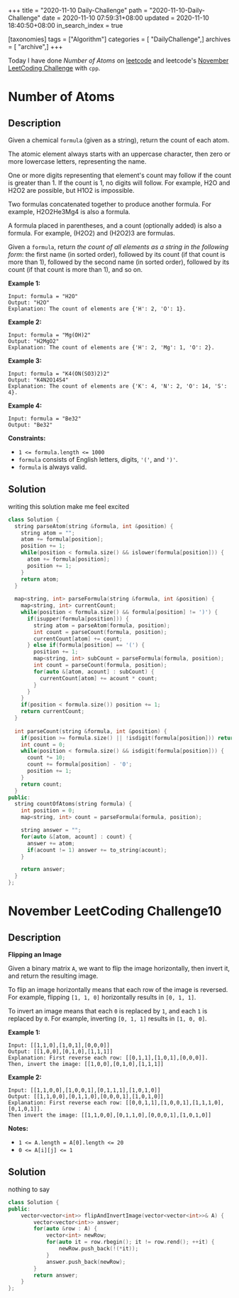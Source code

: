 +++
title = "2020-11-10 Daily-Challenge"
path = "2020-11-10-Daily-Challenge"
date = 2020-11-10 07:59:31+08:00
updated = 2020-11-10 18:40:50+08:00
in_search_index = true

[taxonomies]
tags = ["Algorithm"]
categories = [ "DailyChallenge",]
archives = [ "archive",]
+++

Today I have done *Number of Atoms* on [leetcode](https://leetcode.com/problems/number-of-atoms/) and leetcode's [November LeetCoding Challenge](https://leetcode.com/explore/featured/card/november-leetcoding-challenge/565/week-2-november-8th-november-14th/3526/) with `cpp`.

<!-- more -->

# Number of Atoms

## Description

Given a chemical `formula` (given as a string), return the count of each atom.

The atomic element always starts with an uppercase character, then zero or more lowercase letters, representing the name.

One or more digits representing that element's count may follow if the count is greater than 1. If the count is 1, no digits will follow. For example, H2O and H2O2 are possible, but H1O2 is impossible.

Two formulas concatenated together to produce another formula. For example, H2O2He3Mg4 is also a formula.

A formula placed in parentheses, and a count (optionally added) is also a formula. For example, (H2O2) and (H2O2)3 are formulas.

Given a `formula`, return *the count of all elements as a string in the following form*: the first name (in sorted order), followed by its count (if that count is more than 1), followed by the second name (in sorted order), followed by its count (if that count is more than 1), and so on.

**Example 1:**

```
Input: formula = "H2O"
Output: "H2O"
Explanation: The count of elements are {'H': 2, 'O': 1}.
```

**Example 2:**

```
Input: formula = "Mg(OH)2"
Output: "H2MgO2"
Explanation: The count of elements are {'H': 2, 'Mg': 1, 'O': 2}.
```

**Example 3:**

```
Input: formula = "K4(ON(SO3)2)2"
Output: "K4N2O14S4"
Explanation: The count of elements are {'K': 4, 'N': 2, 'O': 14, 'S': 4}.
```

**Example 4:**

```
Input: formula = "Be32"
Output: "Be32"
```

**Constraints:**

- `1 <= formula.length <= 1000`
- `formula` consists of English letters, digits, `'('`, and `')'`.
- `formula` is always valid.

## Solution

writing this solution make me feel excited

``` cpp
class Solution {
  string parseAtom(string &formula, int &position) {
    string atom = "";
    atom += formula[position];
    position += 1;
    while(position < formula.size() && islower(formula[position])) {
      atom += formula[position];
      position += 1;
    }
    return atom;
  }
  
  map<string, int> parseFormula(string &formula, int &position) {
    map<string, int> currentCount;
    while(position < formula.size() && formula[position] != ')') {
      if(isupper(formula[position])) {
        string atom = parseAtom(formula, position);
        int count = parseCount(formula, position);
        currentCount[atom] += count;
      } else if(formula[position] == '(') {
        position += 1;
        map<string, int> subCount = parseFormula(formula, position);
        int count = parseCount(formula, position);
        for(auto &[atom, acount] : subCount) {
          currentCount[atom] += acount * count;
        }
      }
    }
    if(position < formula.size()) position += 1;
    return currentCount;
  }
  
  int parseCount(string &formula, int &position) {
    if(position >= formula.size() || !isdigit(formula[position])) return 1;
    int count = 0;
    while(position < formula.size() && isdigit(formula[position])) {
      count *= 10;
      count += formula[position] - '0';
      position += 1;
    }
    return count;
  }
public:
  string countOfAtoms(string formula) {
    int position = 0;
    map<string, int> count = parseFormula(formula, position);

    string answer = "";
    for(auto &[atom, acount] : count) {
      answer += atom;
      if(acount != 1) answer += to_string(acount);
    }

    return answer;
  }
};
```

# November LeetCoding Challenge10

## Description

**Flipping an Image**

Given a binary matrix `A`, we want to flip the image horizontally, then invert it, and return the resulting image.

To flip an image horizontally means that each row of the image is reversed. For example, flipping `[1, 1, 0]` horizontally results in `[0, 1, 1]`.

To invert an image means that each `0` is replaced by `1`, and each `1` is replaced by `0`. For example, inverting `[0, 1, 1]` results in `[1, 0, 0]`.

**Example 1:**

```
Input: [[1,1,0],[1,0,1],[0,0,0]]
Output: [[1,0,0],[0,1,0],[1,1,1]]
Explanation: First reverse each row: [[0,1,1],[1,0,1],[0,0,0]].
Then, invert the image: [[1,0,0],[0,1,0],[1,1,1]]
```

**Example 2:**

```
Input: [[1,1,0,0],[1,0,0,1],[0,1,1,1],[1,0,1,0]]
Output: [[1,1,0,0],[0,1,1,0],[0,0,0,1],[1,0,1,0]]
Explanation: First reverse each row: [[0,0,1,1],[1,0,0,1],[1,1,1,0],[0,1,0,1]].
Then invert the image: [[1,1,0,0],[0,1,1,0],[0,0,0,1],[1,0,1,0]]
```

**Notes:**

- `1 <= A.length = A[0].length <= 20`
- `0 <= A[i][j] <= 1`

## Solution

nothing to say

``` cpp
class Solution {
public:
    vector<vector<int>> flipAndInvertImage(vector<vector<int>>& A) {
        vector<vector<int>> answer;
        for(auto &row : A) {
            vector<int> newRow;
            for(auto it = row.rbegin(); it != row.rend(); ++it) {
                newRow.push_back(!(*it));
            }
            answer.push_back(newRow);
        }
        return answer;
    }
};
```
